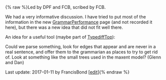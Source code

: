 {% raw %}Led by DPF and FCB, scribed by FCB.

We had a very informative discussion. I have tried to put most of the
information in the new [GrammarPerformance](../GrammarPerformance) page
(and not recorded it here), but there was a new idea that did not fit
well there.

An idea for a useful tool (maybe part of [TypediffTop](/Type%20Diff)):

Could we parse something, look for edges that appear and are never in a
real sentence, and offer them to the grammarian as places to try to get
rid of. Look at something like the small trees used in the maxent model?
(Glenn and Dan)

Last update: 2017-01-11 by FrancisBond [[edit](https://github.com/delph-in/docs/wiki/CapitolHillPerformance/_edit)]{% endraw %}